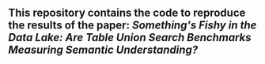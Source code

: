 ## This repository contains the code to reproduce the results of the paper: _Something's Fishy in the Data Lake: Are Table Union Search Benchmarks Measuring Semantic Understanding?_

